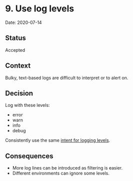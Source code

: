 # 9. Use log levels

Date: 2020-07-14

## Status

Accepted

## Context

Bulky, text-based logs are difficult to interpret or to alert on.

## Decision

Log with these levels:

- error
- warn
- info 
- debug

Consistently use the same [intent for logging levels].

## Consequences

- More log lines can be introduced as filtering is easier.
- Different environments can ignore some levels.

[Intent for logging levels]: https://reflectoring.io/logging-levels/
